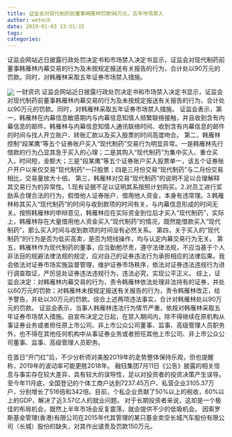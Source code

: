 ```yaml
---
title: 证监会对现代制药前董事韩雁林罚款90万元，五年市场禁入
author: wetech
date: 2019-01-03 13:51:15
tags: 
categories: 
---
```

证监会网站近日披露行政处罚决定书和市场禁入决定书显示，证监会对现代制药前董事韩雁林内幕交易的行为及未按规定报送有关报告的行为，合计处以90万元的罚款。同时，对韩雁林采取五年证券市场禁入措施。
<!-- more -->
<img align="center" border="0" src="https://imgcdn.yicai.com/uppics/images/2019/01/473a427b324a9f85c7f41113748c5909.jpg" />
一财资讯
证监会网站近日披露行政处罚决定书和市场禁入决定书显示，证监会对现代制药前董事韩雁林内幕交易的行为及未按规定报送有关报告的行为，合计处以90万元的罚款。同时，对韩雁林采取五年证券市场禁入措施。
证监会表示，第一，韩雁林在内幕信息敏感期内与内幕信息知情人频繁联络接触，并且收到含有内幕信息的邮件。韩雁林与内幕信息知情人通讯联络时间、收到含有内幕信息的邮件的时间与找人开立账户、转账汇款以及买入股票的时间高度吻合。
第二，韩雁林控制“段某鹰”等五个证券账户买入“现代制药”交易行为明显异常。一是韩雁林先行借款的行为凸显其急于买入的心理；二是其购入“现代制药”为集中买入、重仓买入，时间短，金额大；三是“段某鹰”等五个证券账户买入股票单一，该五个证券账户开户以来仅交易“现代制药”一只股票；四是三月份交易“现代制药”与二月份交易相比，交易量放大十倍。
第三，韩雁林对交易“现代制药”的说明不足以合理解释其交易行为的异常性。1.现有证据不足以证明其系按照计划购买。2.对员工进行奖励系合理合法的行为，假借他人证券账户，借用他人资金，本身有违常理。3.韩雁林称其买入“现代制药”的时间与收到款项的时间有关，与内幕信息形成的时间无关。按照韩雁林的申辩意见，韩雁林应在实际资金到位后才买入“现代制药”，实际上，韩雁林存在大量借用他人资金买入“现代制药”的情况，既然能借款买入“现代制药”，那么买入时间与收到款项的时间没有必然关系。
第四，关于买入的“现代制药”的行为是否为低买高卖，是否为短线操作，均与认定内幕交易行为无关。
第五，韩雁林作为现代制药的董事，应当勤勉尽责，遵守法律法规，不应当基于个人非法目的规避法律法规的规定，应对自己的证券违法行为承担相应的法律后果。我会依法对证券市场实施监督管理，维护证券市场秩序，依法对证券违法违规行为进行调查取证，严厉惩处证券违法违规行为，违法必究，实现公平正义。
综上，证监会决定：对韩雁林内幕交易的行为，责令韩雁林依法处理非法持有的证券，并处以60万元的罚款；对韩雁林未按规定报送有关报告的行为，责令韩雁林改正，给予警告，并处以30万元的罚款。综合上述两项违法事实，合计对韩雁林处以90万元的罚款。
证监会表示，当事人韩雁林违法行为情节严重，依规对韩雁林采取五年证券市场禁入措施。自宣布决定之日起，在禁入期间内，除不得继续在原机构从事证券业务或者担任原上市公司、非上市公众公司董事、监事、高级管理人员职务外，也不得在其他任何机构中从事证券业务或者担任其他上市公司、非上市公众公司董事、监事、高级管理人员职务。
 
 
在首日“开门红”后，不少分析师对美股2019年的走势整体保持乐观，但也提醒称，2019年的波动率可能更胜2018年。
融钰集团7月11日《公告》披露的相关信息与事实存在较大差异，具有较大的误导性，足以对投资者的投资决策产生误导。
至今年11月底，全国登记的个体工商户达到7237.45万户、私营企业3105.37万户，分别增长了516倍和342倍。目前，个私企业贡献了50%以上的税收，60%以上的GDP，解决了近3.57亿人的就业问题。
对于长期投资者来说，这却是一个极佳的布局机会，既然上半年市场会反复震荡，就会提供不少的低吸机会。
因索罗斯基金管理(香港)有限公司在2015年代其管理的某只基金卖空长城汽车股份有限公司（长城）股份的缺失，对其作出谴责及罚款150万元。
